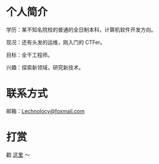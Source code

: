 # 个人简介

学历：某不知名院校的普通的全日制本科，计算机软件开发方向。

现况：还有头发的运维，刚入门的 CTFer。

目标：全干工程师。

兴趣：探索新领域，研究新技术。

# 联系方式

邮箱：[Lechnolocy@foxmail.com](mailto:lechnolocy@foxmail.com)

# 打赏

戳 [这里](https://pay.lechnolocy.cn) ～
